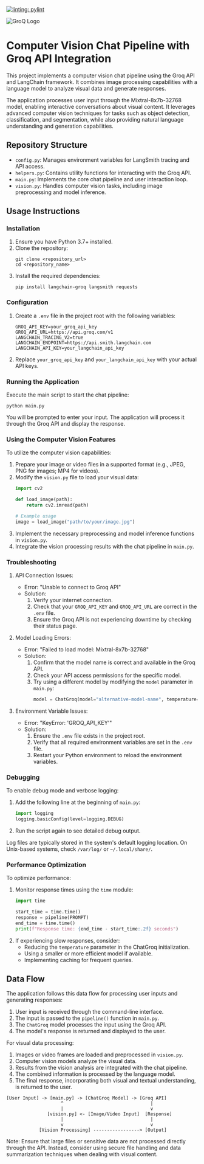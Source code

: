 [![linting: pylint](https://img.shields.io/badge/linting-pylint-yellowgreen)](https://github.com/pylint-dev/pylint)

![GroQ Logo](https://groq.com/wp-content/uploads/2024/03/PBG-mark1-color.svg)

# Computer Vision Chat Pipeline with Groq API Integration

This project implements a computer vision chat pipeline using the Groq API and LangChain framework. It combines image processing capabilities with a language model to analyze visual data and generate responses.

The application processes user input through the Mixtral-8x7b-32768 model, enabling interactive conversations about visual content. It leverages advanced computer vision techniques for tasks such as object detection, classification, and segmentation, while also providing natural language understanding and generation capabilities.

## Repository Structure

- `config.py`: Manages environment variables for LangSmith tracing and API access.
- `helpers.py`: Contains utility functions for interacting with the Groq API.
- `main.py`: Implements the core chat pipeline and user interaction loop.
- `vision.py`: Handles computer vision tasks, including image preprocessing and model inference.

## Usage Instructions

### Installation

1. Ensure you have Python 3.7+ installed.
2. Clone the repository:
   ```
   git clone <repository_url>
   cd <repository_name>
   ```
3. Install the required dependencies:
   ```
   pip install langchain-groq langsmith requests
   ```

### Configuration

1. Create a `.env` file in the project root with the following variables:
   ```
   GROQ_API_KEY=your_groq_api_key
   GROQ_API_URL=https://api.groq.com/v1
   LANGCHAIN_TRACING_V2=true
   LANGCHAIN_ENDPOINT=https://api.smith.langchain.com
   LANGCHAIN_API_KEY=your_langchain_api_key
   ```
2. Replace `your_groq_api_key` and `your_langchain_api_key` with your actual API keys.

### Running the Application

Execute the main script to start the chat pipeline:

```
python main.py
```

You will be prompted to enter your input. The application will process it through the Groq API and display the response.

### Using the Computer Vision Features

To utilize the computer vision capabilities:

1. Prepare your image or video files in a supported format (e.g., JPEG, PNG for images; MP4 for videos).
2. Modify the `vision.py` file to load your visual data:
   ```python
   import cv2

   def load_image(path):
       return cv2.imread(path)

   # Example usage
   image = load_image("path/to/your/image.jpg")
   ```
3. Implement the necessary preprocessing and model inference functions in `vision.py`.
4. Integrate the vision processing results with the chat pipeline in `main.py`.

### Troubleshooting

1. API Connection Issues:
   - Error: "Unable to connect to Groq API"
   - Solution: 
     1. Verify your internet connection.
     2. Check that your `GROQ_API_KEY` and `GROQ_API_URL` are correct in the `.env` file.
     3. Ensure the Groq API is not experiencing downtime by checking their status page.

2. Model Loading Errors:
   - Error: "Failed to load model: Mixtral-8x7b-32768"
   - Solution:
     1. Confirm that the model name is correct and available in the Groq API.
     2. Check your API access permissions for the specific model.
     3. Try using a different model by modifying the `model` parameter in `main.py`:
        ```python
        model = ChatGroq(model="alternative-model-name", temperature=0.8)
        ```

3. Environment Variable Issues:
   - Error: "KeyError: 'GROQ_API_KEY'"
   - Solution:
     1. Ensure the `.env` file exists in the project root.
     2. Verify that all required environment variables are set in the `.env` file.
     3. Restart your Python environment to reload the environment variables.

### Debugging

To enable debug mode and verbose logging:

1. Add the following line at the beginning of `main.py`:
   ```python
   import logging
   logging.basicConfig(level=logging.DEBUG)
   ```
2. Run the script again to see detailed debug output.

Log files are typically stored in the system's default logging location. On Unix-based systems, check `/var/log/` or `~/.local/share/`.

### Performance Optimization

To optimize performance:

1. Monitor response times using the `time` module:
   ```python
   import time

   start_time = time.time()
   response = pipeline(PROMPT)
   end_time = time.time()
   print(f"Response time: {end_time - start_time:.2f} seconds")
   ```
2. If experiencing slow responses, consider:
   - Reducing the `temperature` parameter in the ChatGroq initialization.
   - Using a smaller or more efficient model if available.
   - Implementing caching for frequent queries.

## Data Flow

The application follows this data flow for processing user inputs and generating responses:

1. User input is received through the command-line interface.
2. The input is passed to the `pipeline()` function in `main.py`.
3. The `ChatGroq` model processes the input using the Groq API.
4. The model's response is returned and displayed to the user.

For visual data processing:

1. Images or video frames are loaded and preprocessed in `vision.py`.
2. Computer vision models analyze the visual data.
3. Results from the vision analysis are integrated with the chat pipeline.
4. The combined information is processed by the language model.
5. The final response, incorporating both visual and textual understanding, is returned to the user.

```
[User Input] -> [main.py] -> [ChatGroq Model] -> [Groq API]
                    ^                                |
                    |                                v
               [vision.py] <- [Image/Video Input]  [Response]
                    |                                |
                    v                                v
            [Vision Processing] -----------------> [Output]
```

Note: Ensure that large files or sensitive data are not processed directly through the API. Instead, consider using secure file handling and data summarization techniques when dealing with visual content.